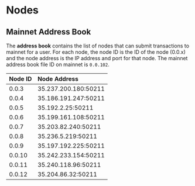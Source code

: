 # Nodes

## Mainnet Address Book

The **address book** contains the list of nodes that can submit transactions to mainnet for a user. For each node, the node ID is the ID of the node \(0.0.x\) and the node address is the IP address and port for that node. The mainnet address book file ID on mainnet is `0.0.102`.

| Node ID | Node Address |
| :--- | :--- |
| 0.0.3 | 35.237.200.180:50211 |
| 0.0.4 | 35.186.191.247:50211 |
| 0.0.5 | 35.192.2.25:50211 |
| 0.0.6 | 35.199.161.108:50211 |
| 0.0.7 | 35.203.82.240:50211 |
| 0.0.8 | 35.236.5.219:50211 |
| 0.0.9 | 35.197.192.225:50211 |
| 0.0.10 | 35.242.233.154:50211 |
| 0.0.11 | 35.240.118.96:50211 |
| 0.0.12 | 35.204.86.32:50211 |

